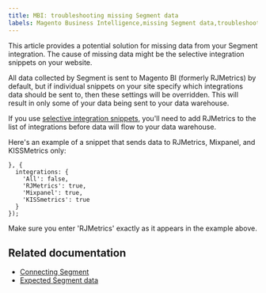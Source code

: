 ```yaml
---
title: MBI: troubleshooting missing Segment data
labels: Magento Business Intelligence,missing Segment data,troubleshooting
---
```


This article provides a potential solution for missing data from your Segment integration. The cause of missing data might be the selective integration snippets on your website.

All data collected by Segment is sent to Magento BI (formerly RJMetrics) by default, but if individual snippets on your site specify which integrations data should be sent to, then these settings will be overridden. This will result in only some of your data being sent to your data warehouse.

If you use [selective integration snippets](https://segment.com/docs/libraries/analytics.js/#selecting-integrations), you'll need to add RJMetrics to the list of integrations before data will flow to your data warehouse.

Here's an example of a snippet that sends data to RJMetrics, Mixpanel, and KISSMetrics only:

<pre><code class="language-json">}, {
  integrations: {
    'All': false,
    'RJMetrics': true,
    'Mixpanel': true,
    'KISSmetrics': true
  }
});
</code></pre>

Make sure you enter 'RJMetrics' exactly as it appears in the example above.

## Related documentation

* [Connecting Segment](https://support.magento.com/hc/en-us/articles/360016730531)
* [Expected Segment data](https://support.magento.com/hc/en-us/articles/360016504192)